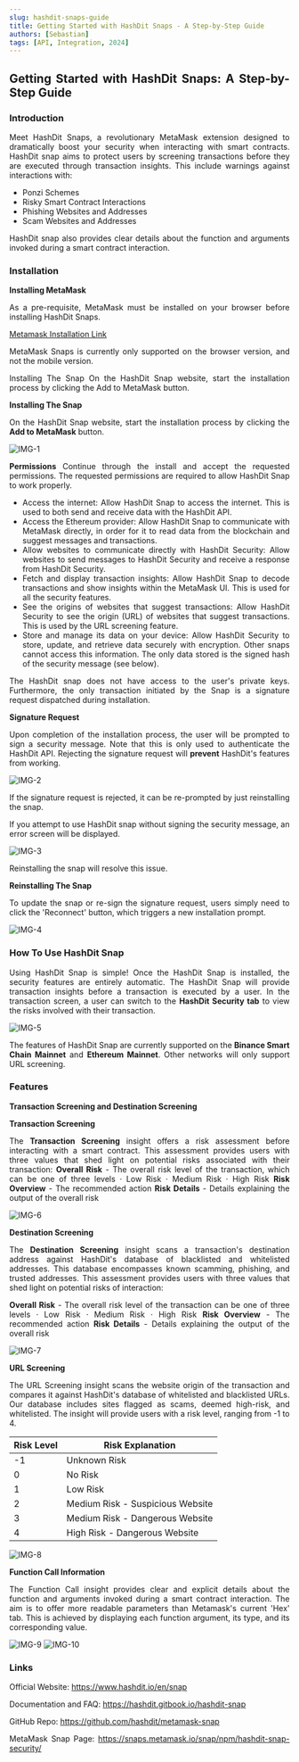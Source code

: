 ```yaml
---
slug: hashdit-snaps-guide
title: Getting Started with HashDit Snaps - A Step-by-Step Guide
authors: [Sebastian]
tags: [API, Integration, 2024]
---
```

<div align="justify">

## Getting Started with HashDit Snaps: A Step-by-Step Guide

### Introduction
Meet HashDit Snaps, a revolutionary MetaMask extension designed to dramatically boost your security when interacting with smart contracts. 
HashDit snap aims to protect users by screening transactions before they are executed through transaction insights. This include warnings against interactions with:
* Ponzi Schemes
* Risky Smart Contract Interactions
* Phishing Websites and Addresses
* Scam Websites and Addresses

HashDit snap also provides clear details about the function and arguments invoked during a smart contract interaction.


### Installation

**Installing MetaMask**

As a pre-requisite, MetaMask must be installed on your browser before installing HashDit Snaps. 

<u> Metamask Installation Link </u>

MetaMask Snaps is currently only supported on the browser version, and not the mobile version.

Installing The Snap
On the HashDit Snap website, start the installation process by clicking the Add to MetaMask button.

**Installing The Snap**

On the HashDit Snap website, start the installation process by clicking the **Add to MetaMask** button.

![IMG-1](./2024-05-15-images/1.png)

**Permissions**
Continue through the install and accept the requested permissions. The requested permissions are required to allow HashDit Snap to work properly.

* Access the internet: Allow HashDit Snap to access the internet. This is used to both send and receive data with the HashDit API.
* Access the Ethereum provider: Allow HashDit Snap to communicate with MetaMask directly, in order for it to read data from the blockchain and suggest messages and transactions.
* Allow websites to communicate directly with HashDit Security: Allow websites to send messages to HashDit Security and receive a response from HashDit Security.
* Fetch and display transaction insights:  Allow HashDit Snap to decode transactions and show insights within the MetaMask UI. This is used for all the security features.
* See the origins of websites that suggest transactions: Allow HashDit Security to see the origin (URL) of websites that suggest transactions. This is used by the URL screening feature.
* Store and manage its data on your device: Allow HashDit Security to store, update, and retrieve data securely with encryption. Other snaps cannot access this information. The only data stored is the signed hash of the security message (see below). 

The HashDit snap does not have access to the user's private keys. Furthermore, the only transaction initiated by the Snap is a signature request dispatched during installation.

**Signature Request**

Upon completion of the installation process, the user will be prompted to sign a security message. Note that this is only used to authenticate the HashDit API. Rejecting the signature request will **prevent** HashDit's features from working. 

![IMG-2](./2024-05-15-images/2.png)

If the signature request is rejected, it can be re-prompted by just reinstalling the snap.

If you attempt to use HashDit snap without signing the security message, an error screen will be displayed.

![IMG-3](./2024-05-15-images/3.png)

Reinstalling the snap will resolve this issue.

**Reinstalling The Snap**

To update the snap or re-sign the signature request, users simply need to click the 'Reconnect' button, which triggers a new installation prompt.

![IMG-4](./2024-05-15-images/4.png)

### How To Use HashDit Snap

Using HashDit Snap is simple!
Once the HashDit Snap is installed, the security features are entirely automatic. The HashDit Snap will provide transaction insights before a transaction is executed by a user. In the transaction screen, a user can switch to the **HashDit Security tab** to view the risks involved with their transaction.

![IMG-5](./2024-05-15-images/5.png)

The features of HashDit Snap are currently supported on the **Binance Smart Chain Mainnet** and **Ethereum Mainnet**. Other networks will only support URL screening.

### Features

**Transaction Screening and Destination Screening**

**Transaction Screening**

The **Transaction Screening** insight offers a risk assessment before interacting with a smart contract. This assessment provides users with three values that shed light on potential risks associated with their transaction:
**Overall Risk** - The overall risk level of the transaction, which can be one of three levels
·	Low Risk
·	Medium Risk 
·	High Risk
**Risk Overview** - The recommended action
**Risk Details** - Details explaining the output of the overall risk

![IMG-6](./2024-05-15-images/6.png)

**Destination Screening**

The **Destination Screening** insight scans a transaction's destination address against HashDit's database of blacklisted and whitelisted addresses. This database encompasses known scamming, phishing, and trusted addresses. This assessment provides users with three values that shed light on potential risks of interaction:

**Overall Risk** - The overall risk level of the transaction can be one of three levels
·	Low Risk
·	Medium Risk 
·	High Risk
**Risk Overview** - The recommended action
**Risk Details** - Details explaining the output of the overall risk

![IMG-7](./2024-05-15-images/7.png)

**URL Screening**

The URL Screening insight scans the website origin of the transaction and compares it against HashDit's database of whitelisted and blacklisted URLs. Our database includes sites flagged as scams, deemed high-risk, and whitelisted. The insight will provide users with a risk level, ranging from -1 to 4.

| Risk Level | Risk Explanation |
| ----------- | 	----------- |
| -1 | Unknown Risk |
| 0 | No Risk |
| 1 | Low Risk |
| 2 | Medium Risk - Suspicious Website|
| 3 | Medium Risk - Dangerous Website|
| 4 | High Risk - Dangerous Website|

![IMG-8](./2024-05-15-images/8.png)

**Function Call Information**

The Function Call insight provides clear and explicit details about the function and arguments invoked during a smart contract interaction. The aim is to offer more readable parameters than Metamask's current 'Hex' tab. This is achieved by displaying each function argument, its type, and its corresponding value.

![IMG-9](./2024-05-15-images/9.png)
![IMG-10](./2024-05-15-images/10.png)

### Links
Official Website: https://www.hashdit.io/en/snap 

Documentation and FAQ: https://hashdit.gitbook.io/hashdit-snap

GitHub Repo: https://github.com/hashdit/metamask-snap

MetaMask Snap Page: https://snaps.metamask.io/snap/npm/hashdit-snap-security/

</div>